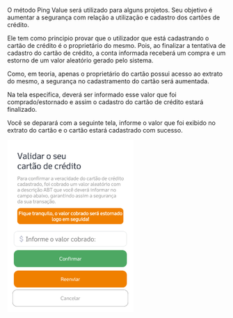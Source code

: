 O método Ping Value será utilizado para alguns projetos. Seu objetivo é aumentar a segurança com relação a utilização e cadastro dos cartões de crédito.

Ele tem como principio provar que o utilizador que está cadastrando o cartão de crédito é o proprietário do mesmo. Pois, ao finalizar a tentativa de cadastro do cartão de crédito, a conta informada receberá um compra e um estorno de um valor aleatório gerado pelo sistema.

Como, em teoria, apenas o proprietário do cartão possui acesso ao extrato do mesmo, a segurança no cadastramento do cartão será aumentada. 

Na tela especifica, deverá ser informado esse valor que foi comprado/estornado e assim o cadastro do cartão de crédito estará finalizado.

Você se deparará com a seguinte tela, informe o valor que foi exibido no extrato do cartão e o cartão estará cadastrado com sucesso.

![image.png](/.attachments/image-548f6a9c-0788-41ad-9dd5-dc2209058176.png)


